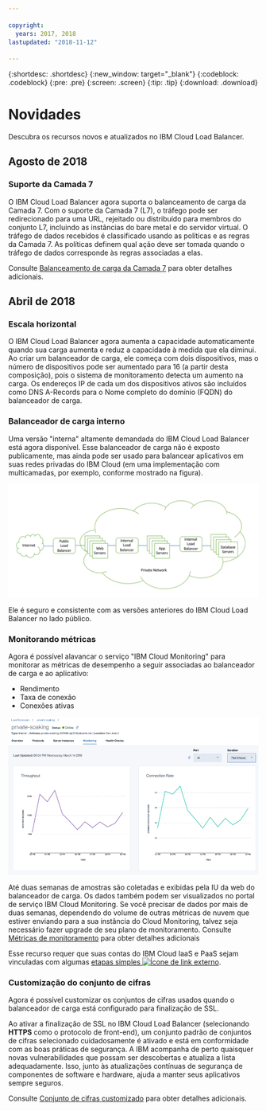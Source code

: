 ```yaml
---

copyright:
  years: 2017, 2018
lastupdated: "2018-11-12"

---
```


{:shortdesc: .shortdesc}
{:new_window: target="_blank"}
{:codeblock: .codeblock}
{:pre: .pre}
{:screen: .screen}
{:tip: .tip}
{:download: .download}


# Novidades

Descubra os recursos novos e atualizados no IBM Cloud Load Balancer.

## Agosto de 2018
### Suporte da Camada 7
O IBM Cloud Load Balancer agora suporta o balanceamento de carga da Camada 7. Com o suporte da Camada 7 (L7), o tráfego pode ser redirecionado para uma URL, rejeitado ou distribuído para membros do conjunto L7, incluindo as instâncias do bare metal e do servidor virtual. O tráfego de dados recebidos é classificado usando as políticas e as regras da Camada 7. As políticas definem qual ação deve ser tomada quando o tráfego de dados corresponde às regras associadas a elas.

Consulte [Balanceamento de carga da Camada 7](l7-explained.html) para obter detalhes adicionais.

## Abril de 2018
### Escala horizontal
O IBM Cloud Load Balancer agora aumenta a capacidade automaticamente quando sua carga aumenta e reduz a capacidade à medida que ela diminui. Ao criar um balanceador de carga, ele começa com dois dispositivos, mas o número de dispositivos pode ser aumentado para 16 (a partir desta composição), pois o sistema de monitoramento detecta um aumento na carga. Os endereços IP de cada um dos dispositivos ativos são incluídos como DNS A-Records para o Nome completo do domínio (FQDN) do balanceador de carga.

### Balanceador de carga interno
Uma versão "interna" altamente demandada do IBM Cloud Load Balancer está agora disponível. Esse balanceador de carga não é exposto publicamente, mas ainda pode ser usado para balancear aplicativos em suas redes privadas do IBM Cloud (em uma implementação com multicamadas, por exemplo, conforme mostrado na figura). 

![Load Balancer interno](./images/InternalLB.png)

Ele é seguro e consistente com as versões anteriores do IBM Cloud Load Balancer no lado público. 

### Monitorando métricas
Agora é possível alavancar o serviço "IBM Cloud Monitoring" para monitorar as métricas de desempenho a seguir associadas ao balanceador de carga e ao aplicativo:

* Rendimento
* Taxa de conexão
* Conexões ativas

![Monitorando métricas](./images/Metrics.png)

Até duas semanas de amostras são coletadas e exibidas pela IU da web do balanceador de carga. Os dados também podem ser visualizados no portal de serviço IBM Cloud Monitoring. Se você precisar de dados por mais de duas semanas, dependendo do volume de outras métricas de nuvem que estiver enviando para a sua instância do Cloud Monitoring, talvez seja necessário fazer upgrade de seu plano de monitoramento. Consulte [Métricas de monitoramento](monitoring-metrics.html) para obter detalhes adicionais

Esse recurso requer que suas contas do IBM Cloud IaaS e PaaS sejam vinculadas com algumas [etapas simples ![Ícone de link externo](../../icons/launch-glyph.svg "Ícone de link externo")](/docs/account/softlayerlink.html#link_user_account). 

### Customização do conjunto de cifras
Agora é possível customizar os conjuntos de cifras usados quando o balanceador de carga está configurado para finalização de SSL.

Ao ativar a finalização de SSL no IBM Cloud Load Balancer (selecionando **HTTPS** como o protocolo de front-end), um conjunto padrão de conjuntos de cifras selecionado cuidadosamente é ativado e está em conformidade com as boas práticas de segurança. A IBM acompanha de perto quaisquer novas vulnerabilidades que possam ser descobertas e atualiza a lista adequadamente. Isso, junto às atualizações contínuas de segurança de componentes de software e hardware, ajuda a manter seus aplicativos sempre seguros.

Consulte [Conjunto de cifras customizado](custom-ciphers.html) para obter detalhes adicionais.
